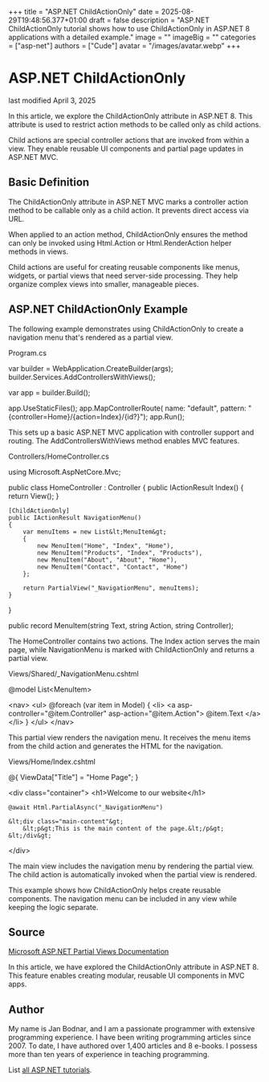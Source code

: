 +++
title = "ASP.NET ChildActionOnly"
date = 2025-08-29T19:48:56.377+01:00
draft = false
description = "ASP.NET ChildActionOnly tutorial shows how to use ChildActionOnly in ASP.NET 8 applications with a detailed example."
image = ""
imageBig = ""
categories = ["asp-net"]
authors = ["Cude"]
avatar = "/images/avatar.webp"
+++

# ASP.NET ChildActionOnly

last modified April 3, 2025

In this article, we explore the ChildActionOnly attribute in ASP.NET 8. This
attribute is used to restrict action methods to be called only as child actions.

Child actions are special controller actions that are invoked from within a view.
They enable reusable UI components and partial page updates in ASP.NET MVC.

## Basic Definition

The ChildActionOnly attribute in ASP.NET MVC marks a controller action method
to be callable only as a child action. It prevents direct access via URL.

When applied to an action method, ChildActionOnly ensures the method can only
be invoked using Html.Action or Html.RenderAction helper methods in views.

Child actions are useful for creating reusable components like menus, widgets,
or partial views that need server-side processing. They help organize complex
views into smaller, manageable pieces.

## ASP.NET ChildActionOnly Example

The following example demonstrates using ChildActionOnly to create a navigation
menu that's rendered as a partial view.

Program.cs
  

var builder = WebApplication.CreateBuilder(args);
builder.Services.AddControllersWithViews();

var app = builder.Build();

app.UseStaticFiles();
app.MapControllerRoute(
    name: "default",
    pattern: "{controller=Home}/{action=Index}/{id?}");
app.Run();

This sets up a basic ASP.NET MVC application with controller support and routing.
The AddControllersWithViews method enables MVC features.

Controllers/HomeController.cs
  

using Microsoft.AspNetCore.Mvc;

public class HomeController : Controller
{
    public IActionResult Index()
    {
        return View();
    }

    [ChildActionOnly]
    public IActionResult NavigationMenu()
    {
        var menuItems = new List&lt;MenuItem&gt;
        {
            new MenuItem("Home", "Index", "Home"),
            new MenuItem("Products", "Index", "Products"),
            new MenuItem("About", "About", "Home"),
            new MenuItem("Contact", "Contact", "Home")
        };
        
        return PartialView("_NavigationMenu", menuItems);
    }
}

public record MenuItem(string Text, string Action, string Controller);

The HomeController contains two actions. The Index action serves the main page,
while NavigationMenu is marked with ChildActionOnly and returns a partial view.

Views/Shared/_NavigationMenu.cshtml
  

@model List&lt;MenuItem&gt;

&lt;nav&gt;
    &lt;ul&gt;
        @foreach (var item in Model)
        {
            &lt;li&gt;
                &lt;a asp-controller="@item.Controller" 
                   asp-action="@item.Action"&gt;
                    @item.Text
                &lt;/a&gt;
            &lt;/li&gt;
        }
    &lt;/ul&gt;
&lt;/nav&gt;

This partial view renders the navigation menu. It receives the menu items from
the child action and generates the HTML for the navigation.

Views/Home/Index.cshtml
  

@{
    ViewData["Title"] = "Home Page";
}

&lt;div class="container"&gt;
    &lt;h1&gt;Welcome to our website&lt;/h1&gt;
    
    @await Html.PartialAsync("_NavigationMenu")
    
    &lt;div class="main-content"&gt;
        &lt;p&gt;This is the main content of the page.&lt;/p&gt;
    &lt;/div&gt;
&lt;/div&gt;

The main view includes the navigation menu by rendering the partial view. The
child action is automatically invoked when the partial view is rendered.

This example shows how ChildActionOnly helps create reusable components. The
navigation menu can be included in any view while keeping the logic separate.

## Source

[Microsoft ASP.NET Partial Views Documentation](https://learn.microsoft.com/en-us/aspnet/core/mvc/views/partial?view=aspnetcore-8.0)

In this article, we have explored the ChildActionOnly attribute in ASP.NET 8.
This feature enables creating modular, reusable UI components in MVC apps.

## Author

My name is Jan Bodnar, and I am a passionate programmer with extensive
programming experience. I have been writing programming articles since 2007.
To date, I have authored over 1,400 articles and 8 e-books. I possess more
than ten years of experience in teaching programming.

List [all ASP.NET tutorials](/all/#asp-net).